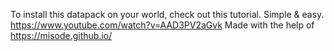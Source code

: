 To install this datapack on your world, check out this tutorial. Simple & easy. https://www.youtube.com/watch?v=AAD3PV2aGvk
Made with the help of https://misode.github.io/
